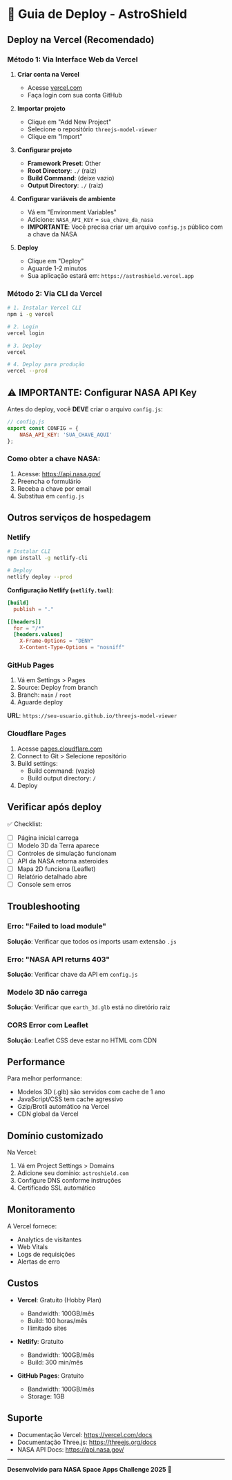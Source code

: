 # 🚀 Guia de Deploy - AstroShield

## Deploy na Vercel (Recomendado)

### Método 1: Via Interface Web da Vercel

1. **Criar conta na Vercel**
   - Acesse [vercel.com](https://vercel.com)
   - Faça login com sua conta GitHub

2. **Importar projeto**
   - Clique em "Add New Project"
   - Selecione o repositório `threejs-model-viewer`
   - Clique em "Import"

3. **Configurar projeto**
   - **Framework Preset**: Other
   - **Root Directory**: `./` (raiz)
   - **Build Command**: (deixe vazio)
   - **Output Directory**: `./` (raiz)

4. **Configurar variáveis de ambiente**
   - Vá em "Environment Variables"
   - Adicione: `NASA_API_KEY` = `sua_chave_da_nasa`
   - **IMPORTANTE**: Você precisa criar um arquivo `config.js` público com a chave da NASA

5. **Deploy**
   - Clique em "Deploy"
   - Aguarde 1-2 minutos
   - Sua aplicação estará em: `https://astroshield.vercel.app`

### Método 2: Via CLI da Vercel

```bash
# 1. Instalar Vercel CLI
npm i -g vercel

# 2. Login
vercel login

# 3. Deploy
vercel

# 4. Deploy para produção
vercel --prod
```

## ⚠️ IMPORTANTE: Configurar NASA API Key

Antes do deploy, você **DEVE** criar o arquivo `config.js`:

```javascript
// config.js
export const CONFIG = {
    NASA_API_KEY: 'SUA_CHAVE_AQUI'
};
```

### Como obter a chave NASA:
1. Acesse: https://api.nasa.gov/
2. Preencha o formulário
3. Receba a chave por email
4. Substitua em `config.js`

## Outros serviços de hospedagem

### Netlify

```bash
# Instalar CLI
npm install -g netlify-cli

# Deploy
netlify deploy --prod
```

**Configuração Netlify (`netlify.toml`)**:
```toml
[build]
  publish = "."

[[headers]]
  for = "/*"
  [headers.values]
    X-Frame-Options = "DENY"
    X-Content-Type-Options = "nosniff"
```

### GitHub Pages

1. Vá em Settings > Pages
2. Source: Deploy from branch
3. Branch: `main` / `root`
4. Aguarde deploy

**URL**: `https://seu-usuario.github.io/threejs-model-viewer`

### Cloudflare Pages

1. Acesse [pages.cloudflare.com](https://pages.cloudflare.com)
2. Connect to Git > Selecione repositório
3. Build settings:
   - Build command: (vazio)
   - Build output directory: `/`
4. Deploy

## Verificar após deploy

✅ Checklist:
- [ ] Página inicial carrega
- [ ] Modelo 3D da Terra aparece
- [ ] Controles de simulação funcionam
- [ ] API da NASA retorna asteroides
- [ ] Mapa 2D funciona (Leaflet)
- [ ] Relatório detalhado abre
- [ ] Console sem erros

## Troubleshooting

### Erro: "Failed to load module"
**Solução**: Verificar que todos os imports usam extensão `.js`

### Erro: "NASA API returns 403"
**Solução**: Verificar chave da API em `config.js`

### Modelo 3D não carrega
**Solução**: Verificar que `earth_3d.glb` está no diretório raiz

### CORS Error com Leaflet
**Solução**: Leaflet CSS deve estar no HTML com CDN

## Performance

Para melhor performance:
- Modelos 3D (.glb) são servidos com cache de 1 ano
- JavaScript/CSS tem cache agressivo
- Gzip/Brotli automático na Vercel
- CDN global da Vercel

## Domínio customizado

Na Vercel:
1. Vá em Project Settings > Domains
2. Adicione seu domínio: `astroshield.com`
3. Configure DNS conforme instruções
4. Certificado SSL automático

## Monitoramento

A Vercel fornece:
- Analytics de visitantes
- Web Vitals
- Logs de requisições
- Alertas de erro

## Custos

- **Vercel**: Gratuito (Hobby Plan)
  - Bandwidth: 100GB/mês
  - Build: 100 horas/mês
  - Ilimitado sites

- **Netlify**: Gratuito
  - Bandwidth: 100GB/mês
  - Build: 300 min/mês

- **GitHub Pages**: Gratuito
  - Bandwidth: 100GB/mês
  - Storage: 1GB

## Suporte

- Documentação Vercel: https://vercel.com/docs
- Documentação Three.js: https://threejs.org/docs
- NASA API Docs: https://api.nasa.gov/

---

**Desenvolvido para NASA Space Apps Challenge 2025** 🚀
